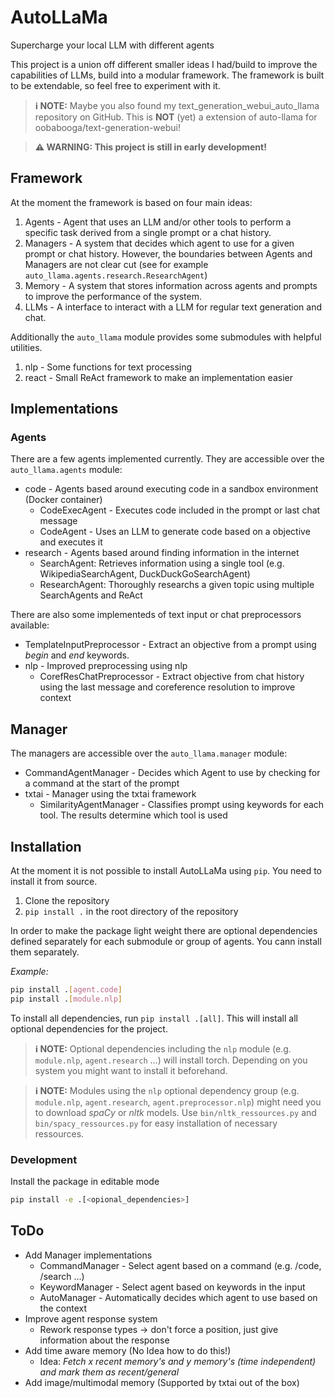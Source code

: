 # AutoLLaMa

Supercharge your local LLM with different agents

This project is a union off different smaller ideas I had/build to improve the capabilities of LLMs, build into a modular framework. The framework is built to be extendable, so feel free to experiment with it.

> **ℹ️ NOTE:** Maybe you also found my text_generation_webui_auto_llama repository on GitHub. This is **NOT** (yet) a extension of auto-llama for oobabooga/text-generation-webui!

> **⚠️ WARNING: This project is still in early development!**

## Framework

At the moment the framework is based on four main ideas:

1. Agents - Agent that uses an LLM and/or other tools to perform a specific task derived from a single prompt or a chat history.
2. Managers - A system that decides which agent to use for a given prompt or chat history. However, the boundaries between Agents and Managers are not clear cut (see for example `auto_llama.agents.research.ResearchAgent`)
3. Memory - A system that stores information across agents and prompts to improve the performance of the system.
4. LLMs - A interface to interact with a LLM for regular text generation and chat.

Additionally the `auto_llama` module provides some submodules with helpful utilities.

1. nlp - Some functions for text processing
2. react - Small ReAct framework to make an implementation easier

## Implementations

### Agents

There are a few agents implemented currently. They are accessible over the `auto_llama.agents` module:

- code - Agents based around executing code in a sandbox environment (Docker container)
  - CodeExecAgent - Executes code included in the prompt or last chat message
  - CodeAgent - Uses an LLM to generate code based on a objective and executes it
- research - Agents based around finding information in the internet
  - SearchAgent: Retrieves information using a single tool (e.g. WikipediaSearchAgent, DuckDuckGoSearchAgent)
  - ResearchAgent: Thoroughly researchs a given topic using multiple SearchAgents and ReAct

There are also some implementeds of text input or chat preprocessors available:

- TemplateInputPreprocessor - Extract an objective from a prompt using _begin_ and _end_ keywords.
- nlp - Improved preprocessing using nlp
  - CorefResChatPreprocessor - Extract objective from chat history using the last message and coreference resolution to improve context

## Manager

The managers are accessible over the `auto_llama.manager` module:

- CommandAgentManager - Decides which Agent to use by checking for a command at the start of the prompt
- txtai - Manager using the txtai framework
  - SimilarityAgentManager - Classifies prompt using keywords for each tool. The results determine which tool is used


## Installation

At the moment it is not possible to install AutoLLaMa using `pip`. You need to install it from source.

1. Clone the repository
2. `pip install .` in the root directory of the repository

In order to make the package light weight there are optional dependencies defined separately for each submodule or group of agents. You cann install them separately.

_Example:_

```bash
pip install .[agent.code]
pip install .[module.nlp]
```

To install all dependencies, run `pip install .[all]`. This will install all optional dependencies for the project.

> **ℹ️ NOTE:** Optional dependencies including the `nlp` module (e.g. `module.nlp`, `agent.research` ...) will install torch. Depending on you system you might want to install it beforehand.

> **ℹ️ NOTE:** Modules using the `nlp` optional dependency group (e.g. `module.nlp`, `agent.research`, `agent.preprocessor.nlp`) might need you to download _spaCy_ or _nltk_ models. Use `bin/nltk_ressources.py` and `bin/spacy_ressources.py` for easy installation of necessary ressources.

### Development

Install the package in editable mode

```bash
pip install -e .[<opional_dependencies>]
```

## ToDo

- Add Manager implementations
  - CommandManager - Select agent based on a command (e.g. /code, /search ...)
  - KeywordManager - Select agent based on keywords in the input
  - AutoManager - Automatically decides which agent to use based on the context
- Improve agent response system
  - Rework response types -> don't force a position, just give information about the response
- Add time aware memory (No Idea how to do this!)
  - Idea: _Fetch x recent memory's and y memory's (time independent) and mark them as recent/general_
- Add image/multimodal memory (Supported by txtai out of the box)
